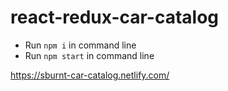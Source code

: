 # react-redux-car-catalog

- Run `npm i` in command line
- Run `npm start` in command line

https://sburnt-car-catalog.netlify.com/